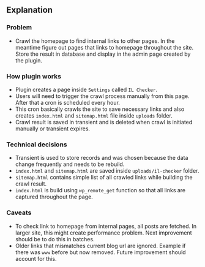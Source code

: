 ## Explanation

### Problem
- Crawl the homepage to find internal links to other pages. In the meantime figure out pages that links to homepage throughout the site.
Store the result in database and display in the admin page created by the plugin.

### How plugin works
- Plugin creates a page inside `Settings` called `IL Checker`.
- Users will need to trigger the crawl process manually from this page. After that a cron is scheduled every hour.
- This cron basically crawls the site to save necessary links and also creates `index.html` and `sitemap.html` file inside `uploads` folder.
- Crawl result is saved in transient and is deleted when crawl is initiated manually or transient expires.

### Technical decisions
- Transient is used to store records and was chosen because the data change frequently and needs to be rebuild.
- `index.html` and `sitemap.html` are saved inside `uploads/il-checker` folder.
- `sitemap.html` contains simple list of all crawled links while building the crawl result.
- `index.html` is build using `wp_remote_get` function so that all links are captured throughout the page.

### Caveats
- To check link to homepage from internal pages, all posts are fetched. In larger site, this might create performance problem. Next improvement should be to do this in batches.
- Older links that mismatches current blog url are ignored. Example if there was `www` before but now removed. Future improvement should account for this.
